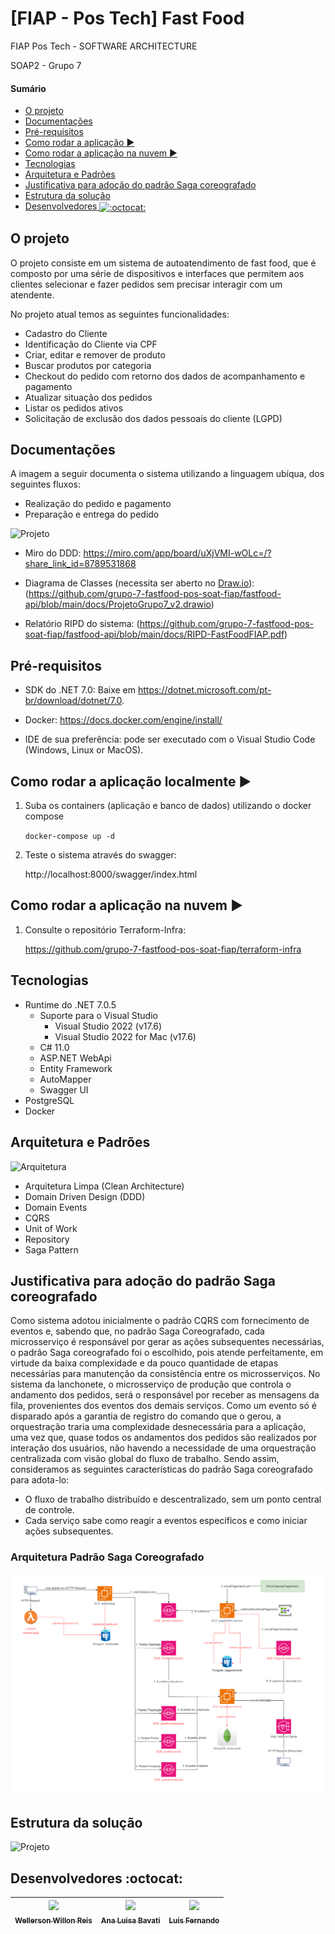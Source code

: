 # [FIAP - Pos Tech] Fast Food

FIAP Pos Tech - SOFTWARE ARCHITECTURE

SOAP2 - Grupo 7

#### Sumário
   * [O projeto](#o-projeto)
   * [Documentações](#documentações)
   * [Pré-requisitos](#pré-requisitos)
   * [Como rodar a aplicação <g-emoji class="g-emoji" alias="arrow_forward" fallback-src="https://github.githubassets.com/images/icons/emoji/unicode/25b6.png">▶️</g-emoji>](#como-rodar-a-aplicação-️)
   * [Como rodar a aplicação na nuvem <g-emoji class="g-emoji" alias="arrow_forward" fallback-src="https://github.githubassets.com/images/icons/emoji/unicode/25b6.png">▶️</g-emoji>](#como-rodar-a-aplicação-localmente-%EF%B8%8F)
   * [Tecnologias](#tecnologias)
   * [Arquitetura e Padrões](#arquitetura-e-padrões)
   * [Justificativa para adoção do padrão Saga coreografado](#justificativa-para-adoção-do-padrão-saga-coreografado)
   * [Estrutura da solução](#estrutura-da-solução)
   * [Desenvolvedores <img class="emoji" title=":octocat:" alt=":octocat:" src="https://github.githubassets.com/images/icons/emoji/octocat.png" height="20" width="20" align="absmiddle">](#desenvolvedores-octocat)

## O projeto

O projeto consiste em um sistema de autoatendimento de fast food, que é composto por uma série de dispositivos e interfaces que permitem aos clientes selecionar e fazer pedidos sem precisar interagir com um atendente. 

No projeto atual temos as seguintes funcionalidades:
- Cadastro do Cliente
- Identificação do Cliente via CPF
- Criar, editar e remover de produto
- Buscar produtos por categoria
- Checkout do pedido com retorno dos dados de acompanhamento e pagamento
- Atualizar situação dos pedidos
- Listar os pedidos ativos
- Solicitação de exclusão dos dados pessoais do cliente (LGPD)

## Documentações

A imagem a seguir documenta o sistema utilizando a linguagem ubíqua, dos seguintes fluxos:
- Realização do pedido e pagamento
- Preparação e entrega do pedido

![Projeto](./docs/DDD.png)


- Miro do DDD: https://miro.com/app/board/uXjVMI-wOLc=/?share_link_id=8789531868

- Diagrama de Classes (necessita ser aberto no [Draw.io](https://www.drawio.com/)): (https://github.com/grupo-7-fastfood-pos-soat-fiap/fastfood-api/blob/main/docs/ProjetoGrupo7_v2.drawio)

- Relatório RIPD do sistema: (https://github.com/grupo-7-fastfood-pos-soat-fiap/fastfood-api/blob/main/docs/RIPD-FastFoodFIAP.pdf)

## Pré-requisitos

- SDK do .NET 7.0: Baixe em https://dotnet.microsoft.com/pt-br/download/dotnet/7.0.
- Docker: https://docs.docker.com/engine/install/

- IDE de sua preferência: pode ser executado com o Visual Studio Code (Windows, Linux or MacOS).


## Como rodar a aplicação localmente ▶️

1. Suba os containers (aplicação e banco de dados) utilizando o docker compose

   `docker-compose up -d`

2. Teste o sistema através do swagger:

   http://localhost:8000/swagger/index.html

## Como rodar a aplicação na nuvem ▶️

1. Consulte o repositório Terraform-Infra:

   https://github.com/grupo-7-fastfood-pos-soat-fiap/terraform-infra

## Tecnologias

- Runtime do .NET 7.0.5
    - Suporte para o Visual Studio
        - Visual Studio 2022 (v17.6)
        - Visual Studio 2022 for Mac (v17.6)
    - C# 11.0
    - ASP.NET WebApi
    - Entity Framework
    - AutoMapper
    - Swagger UI
- PostgreSQL 
- Docker

## Arquitetura e Padrões

![Arquitetura](./docs/CleanArchitecture.png)

- Arquitetura Limpa (Clean Architecture)
- Domain Driven Design (DDD)
- Domain Events
- CQRS
- Unit of Work
- Repository
- Saga Pattern

## Justificativa para adoção do padrão Saga coreografado

Como sistema adotou inicialmente o padrão CQRS com fornecimento de eventos e, sabendo que, no padrão Saga Coreografado, cada microsserviço é responsável por gerar as ações subsequentes necessárias, o padrão Saga coreografado foi o escolhido, pois atende perfeitamente, em virtude da baixa complexidade e da pouco quantidade de etapas necessárias para manutenção da consistência entre os microsserviços.  No sistema da lanchonete, o microsserviço de produção que controla o andamento dos pedidos, será o responsável por receber as mensagens da fila, provenientes dos eventos dos demais serviços. Como um evento só é disparado após a garantia de registro do comando que o gerou, a orquestração traria uma complexidade desnecessária para a aplicação, uma vez que, quase todos os andamentos dos pedidos são realizados por interação dos usuários, não havendo a necessidade de uma orquestração centralizada com visão global do fluxo de trabalho. Sendo assim, consideramos as seguintes características do padrão Saga coreografado para adota-lo:

- O fluxo de trabalho distribuído e descentralizado, sem um ponto central de controle.
- Cada serviço sabe como reagir a eventos específicos e como iniciar ações subsequentes.

### Arquitetura Padrão Saga Coreografado

![Saga Pattern](./docs/SagaCoreografado.png)

## Estrutura da solução

![Projeto](./docs/Projeto.png) 


## Desenvolvedores :octocat:

| [<img src="https://avatars.githubusercontent.com/u/62022498?v=4" width=115><br><sub>Wellerson Willon Reis</sub>](https://github.com/brwillon) | [<img src="https://avatars.githubusercontent.com/u/15663232?v=4" width=115><br><sub>Ana Luisa Bavati</sub>](https://github.com/analuisabavati) |  [<img src="https://avatars.githubusercontent.com/u/67171626?v=4" width=115><br><sub>Luis Fernando</sub>](https://github.com/luisfernandodass) |
| :---: | :---: | :---:
